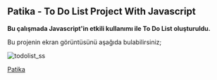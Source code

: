 ## Patika - To Do List Project With Javascript 
**Bu çalışmada Javascript'in etkili kullanımı ile To Do List oluşturuldu.**

Bu projenin ekran görüntüsünü aşağıda bulabilirsiniz;

![todolist_ss](https://user-images.githubusercontent.com/54003775/184726370-78939870-ec74-40b1-91aa-f180a85c581c.PNG)

[Patika](https://www.patika.dev/)
